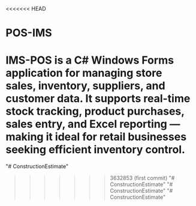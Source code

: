 <<<<<<< HEAD
# POS-IMS
IMS-POS is a C# Windows Forms application for managing store sales, inventory, suppliers, and customer data. It supports real-time stock tracking, product purchases, sales entry, and Excel reporting — making it ideal for retail businesses seeking efficient inventory control.
=======
"# ConstructionEstimate" 
>>>>>>> 3632853 (first commit)
"# ConstructionEstimate" 
"# ConstructionEstimate" 
"# ConstructionEstimate" 
